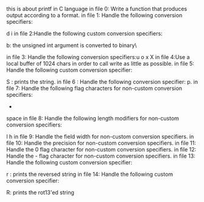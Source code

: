 this is about printf in C language
in file 0: Write a function that produces output according to a format.
in file 1: Handle the following conversion specifiers:

d
i
in file  2:Handle the following custom conversion specifiers:

b: the unsigned int argument is converted to binary\

in file 3: Handle the following conversion specifiers:u
o
x
X
in file 4:Use a local buffer of 1024 chars in order to call write as little as possible.
in file 5: Handle the following custom conversion specifier:

S : prints the string.
in file 6 : Handle the following conversion specifier: p.
in file 7: Handle the following flag characters for non-custom conversion specifiers:

+
space
in file 8: Handle the following length modifiers for non-custom conversion specifiers:

l
h
in file 9: Handle the field width for non-custom conversion specifiers.
in file 10: Handle the precision for non-custom conversion specifiers.
in file 11: Handle the 0 flag character for non-custom conversion specifiers.
in file 12: Handle the - flag character for non-custom conversion specifiers.
in file 13: Handle the following custom conversion specifier:

r : prints the reversed string
in file 14: Handle the following custom conversion specifier:

R: prints the rot13'ed string
